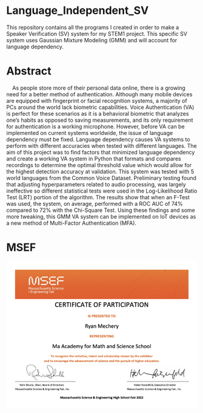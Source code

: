 # Language_Independent_SV
This repository contains all the programs I created in order to make a Speaker Verification (SV) system for my STEM1 project. This specific SV system uses Gaussian Mixture Modeling (GMM) and will account for language dependency.
 
 # Abstract
&nbsp;&nbsp;&nbsp;&nbsp;As people store more of their personal data online, there is a growing need for a better method of authentication. Although many mobile devices are equipped with fingerprint or facial recognition systems, a majority of PCs around the world lack biometric capabilities. Voice Authentication (VA) is perfect for these scenarios as it is a behavioral biometric that analyzes one’s habits as opposed to saving measurements, and its only requirement for authentication is a working microphone. However, before VA can be implemented on current systems worldwide, the issue of language dependency must be fixed. Language dependency causes VA systems to perform with different accuracies when tested with different languages. The aim of this project was to find factors that minimized language dependency and create a working VA system in Python that formats and compares recordings to determine the optimal threshold value which would allow for the highest detection accuracy at validation. This system was tested with 5 world languages from the Common Voice Dataset. Preliminary testing found that adjusting hyperparameters related to audio processing, was largely ineffective so different statistical tests were used in the Log-Likelihood Ratio Test (LRT) portion of the algorithm. The results show that when an F-Test was used, the system, on average, performed with a ROC AUC of 74% compared to 72% with the Chi-Square Test. Using these findings and some more tweaking, this GMM VA system can be implemented on IoT devices as a new method of Multi-Factor Authentication (MFA).  
    
 # MSEF
 ![MSEF Certificate](https://github.com/groundhog3/Language_Independent_SV/blob/main/22%20Science%20Fair%20Certificate%20Template%5B1%5D.png)

